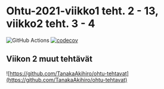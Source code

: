 # Ohtu-2021-viikko1 teht. 2 - 13, viikko2 teht. 3 - 4

![GitHub Actions](https://github.com/TanakaAkihiro/ohtu-2021-viikko1/workflows/CI/badge.svg) [![codecov](https://codecov.io/gh/TanakaAkihiro/ohtu-2021-viikko1/branch/main/graph/badge.svg?token=13J9NPJ0WR)](https://codecov.io/gh/TanakaAkihiro/ohtu-2021-viikko1)

## Viikon 2 muut tehtävät

![https://github.com/TanakaAkihiro/ohtu-tehtavat](https://github.com/TanakaAkihiro/ohtu-tehtavat)
